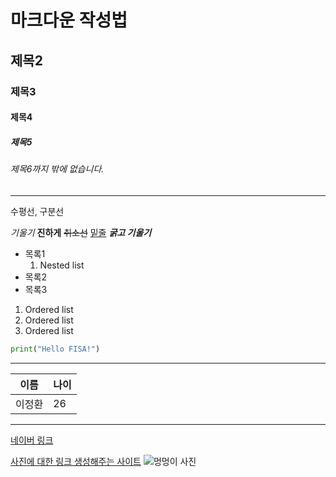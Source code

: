 # 마크다운 작성법
## 제목2
### 제목3
#### 제목4
##### 제목5
###### 제목6까지 밖에 없습니다.

---
수평선, 구분선

*기울기*
**진하게**
~~취소선~~
<u>밑줄</u>
***굵고 기울기***

- 목록1
    1. Nested list
- 목록2
- 목록3

1. Ordered list
1. Ordered list
1. Ordered list

```python
print("Hello FISA!")
```

---
|이름|나이|
|--- |--- |
|이정환|26|
---
[네이버 링크](https://www.naver.com)

[사진에 대한 링크 생성해주는 사이트](https://imgur.com/)
![멍멍이 사진](https://i.imgur.com/O80RlyJ_d.webp?maxwidth=520&shape=thumb&fidelity=high)
